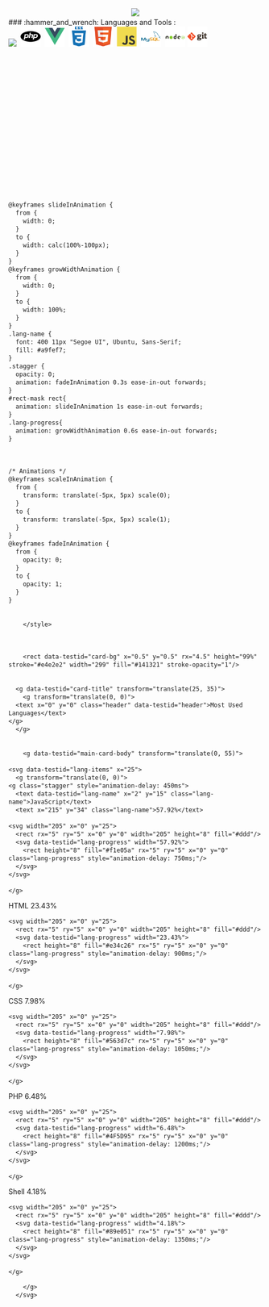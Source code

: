 <div id="header" align="center">
  <img src="https://media.giphy.com/media/M9gbBd9nbDrOTu1Mqx/giphy.gif" width="100"/>
</div>
### :hammer_and_wrench: Languages and Tools :
<div>
  <img src="https://symfony.com/logos/symfony_white_03.png" width="40" />&nbsp;  
  <img src="https://github.com/devicons/devicon/blob/master/icons/php/php-plain.svg" width="40" />&nbsp;
   <img src="https://github.com/devicons/devicon/blob/master/icons/vuejs/vuejs-original.svg" title="Java" alt="Java" width="40" height="40"/>&nbsp;
  <img src="https://github.com/devicons/devicon/blob/master/icons/css3/css3-plain-wordmark.svg"  title="CSS3" alt="CSS" width="40" height="40"/>&nbsp;
  <img src="https://github.com/devicons/devicon/blob/master/icons/html5/html5-original.svg" title="HTML5" alt="HTML" width="40" height="40"/>&nbsp;
  <img src="https://github.com/devicons/devicon/blob/master/icons/javascript/javascript-original.svg" title="JavaScript" alt="JavaScript" width="40" height="40"/>&nbsp;
  <img src="https://github.com/devicons/devicon/blob/master/icons/mysql/mysql-original-wordmark.svg" title="MySQL"  alt="MySQL" width="40" height="40"/>&nbsp;
  <img src="https://github.com/devicons/devicon/blob/master/icons/nodejs/nodejs-original-wordmark.svg" title="NodeJS" alt="NodeJS" width="40" height="40"/>
  <img src="https://github.com/devicons/devicon/blob/master/icons/git/git-original-wordmark.svg" title="Git" **alt="Git" width="40" height="40"/>
</div>
<svg xmlns="http://www.w3.org/2000/svg" width="300" height="285" viewBox="0 0 300 285" fill="none" role="img" aria-labelledby="descId">
        <title id="titleId"/>
        <desc id="descId"/>
        <style>
          .header {
            font: 600 18px 'Segoe UI', Ubuntu, Sans-Serif;
            fill: #fe428e;
            animation: fadeInAnimation 0.8s ease-in-out forwards;
          }
          @supports(-moz-appearance: auto) {
            /* Selector detects Firefox */
            .header { font-size: 15.5px; }
          }
          
    @keyframes slideInAnimation {
      from {
        width: 0;
      }
      to {
        width: calc(100%-100px);
      }
    }
    @keyframes growWidthAnimation {
      from {
        width: 0;
      }
      to {
        width: 100%;
      }
    }
    .lang-name {
      font: 400 11px "Segoe UI", Ubuntu, Sans-Serif;
      fill: #a9fef7;
    }
    .stagger {
      opacity: 0;
      animation: fadeInAnimation 0.3s ease-in-out forwards;
    }
    #rect-mask rect{
      animation: slideInAnimation 1s ease-in-out forwards;
    }
    .lang-progress{
      animation: growWidthAnimation 0.6s ease-in-out forwards;
    }
    

          
    /* Animations */
    @keyframes scaleInAnimation {
      from {
        transform: translate(-5px, 5px) scale(0);
      }
      to {
        transform: translate(-5px, 5px) scale(1);
      }
    }
    @keyframes fadeInAnimation {
      from {
        opacity: 0;
      }
      to {
        opacity: 1;
      }
    }
  
          
        </style>

        

        <rect data-testid="card-bg" x="0.5" y="0.5" rx="4.5" height="99%" stroke="#e4e2e2" width="299" fill="#141321" stroke-opacity="1"/>

        
      <g data-testid="card-title" transform="translate(25, 35)">
        <g transform="translate(0, 0)">
      <text x="0" y="0" class="header" data-testid="header">Most Used Languages</text>
    </g>
      </g>
    

        <g data-testid="main-card-body" transform="translate(0, 55)">
          
    <svg data-testid="lang-items" x="25">
      <g transform="translate(0, 0)">
    <g class="stagger" style="animation-delay: 450ms">
      <text data-testid="lang-name" x="2" y="15" class="lang-name">JavaScript</text>
      <text x="215" y="34" class="lang-name">57.92%</text>
      
    <svg width="205" x="0" y="25">
      <rect rx="5" ry="5" x="0" y="0" width="205" height="8" fill="#ddd"/>
      <svg data-testid="lang-progress" width="57.92%">
        <rect height="8" fill="#f1e05a" rx="5" ry="5" x="0" y="0" class="lang-progress" style="animation-delay: 750ms;"/>
      </svg>
    </svg>
  
    </g>
  </g><g transform="translate(0, 40)">
    <g class="stagger" style="animation-delay: 600ms">
      <text data-testid="lang-name" x="2" y="15" class="lang-name">HTML</text>
      <text x="215" y="34" class="lang-name">23.43%</text>
      
    <svg width="205" x="0" y="25">
      <rect rx="5" ry="5" x="0" y="0" width="205" height="8" fill="#ddd"/>
      <svg data-testid="lang-progress" width="23.43%">
        <rect height="8" fill="#e34c26" rx="5" ry="5" x="0" y="0" class="lang-progress" style="animation-delay: 900ms;"/>
      </svg>
    </svg>
  
    </g>
  </g><g transform="translate(0, 80)">
    <g class="stagger" style="animation-delay: 750ms">
      <text data-testid="lang-name" x="2" y="15" class="lang-name">CSS</text>
      <text x="215" y="34" class="lang-name">7.98%</text>
      
    <svg width="205" x="0" y="25">
      <rect rx="5" ry="5" x="0" y="0" width="205" height="8" fill="#ddd"/>
      <svg data-testid="lang-progress" width="7.98%">
        <rect height="8" fill="#563d7c" rx="5" ry="5" x="0" y="0" class="lang-progress" style="animation-delay: 1050ms;"/>
      </svg>
    </svg>
  
    </g>
  </g><g transform="translate(0, 120)">
    <g class="stagger" style="animation-delay: 900ms">
      <text data-testid="lang-name" x="2" y="15" class="lang-name">PHP</text>
      <text x="215" y="34" class="lang-name">6.48%</text>
      
    <svg width="205" x="0" y="25">
      <rect rx="5" ry="5" x="0" y="0" width="205" height="8" fill="#ddd"/>
      <svg data-testid="lang-progress" width="6.48%">
        <rect height="8" fill="#4F5D95" rx="5" ry="5" x="0" y="0" class="lang-progress" style="animation-delay: 1200ms;"/>
      </svg>
    </svg>
  
    </g>
  </g><g transform="translate(0, 160)">
    <g class="stagger" style="animation-delay: 1050ms">
      <text data-testid="lang-name" x="2" y="15" class="lang-name">Shell</text>
      <text x="215" y="34" class="lang-name">4.18%</text>
      
    <svg width="205" x="0" y="25">
      <rect rx="5" ry="5" x="0" y="0" width="205" height="8" fill="#ddd"/>
      <svg data-testid="lang-progress" width="4.18%">
        <rect height="8" fill="#89e051" rx="5" ry="5" x="0" y="0" class="lang-progress" style="animation-delay: 1350ms;"/>
      </svg>
    </svg>
  
    </g>
  </g>
    </svg>
  
        </g>
      </svg>


